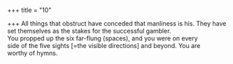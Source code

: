 +++
title = "10"

+++
All things that obstruct have conceded that manliness is his. They have  set themselves as the stakes for the successful gambler.  
You propped up the six far-flung (spaces), and you were on every  
side of the five sights [=the visible directions] and beyond. You are  
worthy of hymns.  
